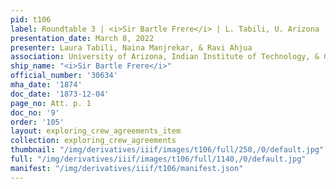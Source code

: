 ```yaml
---
pid: t106
label: Roundtable 3 | <i>Sir Bartle Frere</i> | L. Tabili, U. Arizona | 9
presentation_date: March 8, 2022
presenter: Laura Tabili, Naina Manjrekar, & Ravi Ahjua
association: University of Arizona, Indian Institute of Technology, & Georg-August-University
ship_name: "<i>Sir Bartle Frere</i>"
official_number: '30634'
mha_date: '1874'
doc_date: '1873-12-04'
page_no: Att. p. 1
doc_no: '9'
order: '105'
layout: exploring_crew_agreements_item
collection: exploring_crew_agreements
thumbnail: "/img/derivatives/iiif/images/t106/full/250,/0/default.jpg"
full: "/img/derivatives/iiif/images/t106/full/1140,/0/default.jpg"
manifest: "/img/derivatives/iiif/t106/manifest.json"
---
```

